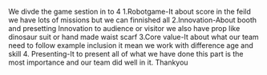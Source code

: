 We divde the game sestion in to 4 1.Robotgame-It about score in the feild we have lots of missions but we can finnished all 2.Innovation-About booth and presetting Innovation to audience or visitor we also have prop like dinosaur suit or hand made waist scarf 3.Core value-It about what our team need to follow example inclusion it mean we work with difference age and skill  4. Presenting-It to present all of what we have done this part is the most importance and our team did well in it.
Thankyou
